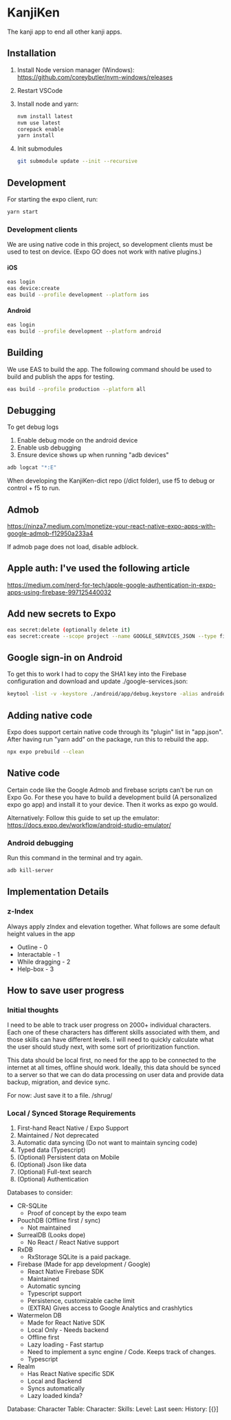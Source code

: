 # KanjiKen

The kanji app to end all other kanji apps.

## Installation

1. Install Node version manager (Windows): <https://github.com/coreybutler/nvm-windows/releases>
2. Restart VSCode
3. Install node and yarn:

    ```bash
    nvm install latest
    nvm use latest
    corepack enable
    yarn install
    ```

4. Init submodules

    ```bash
    git submodule update --init --recursive
    ```

## Development

For starting the expo client, run:

```bash
yarn start
```

### Development clients

We are using native code in this project, so development clients must be used to test on device. (Expo GO does not work with native plugins.)

#### iOS

```bash
eas login
eas device:create 
eas build --profile development --platform ios
```

#### Android

```bash
eas login
eas build --profile development --platform android
```

## Building

We use EAS to build the app. The following command should be used to build and publish the apps for testing.

```bash
eas build --profile production --platform all
```

## Debugging

To get debug logs

1. Enable debug mode on the android device
2. Enable usb debugging
3. Ensure device shows up when running "adb devices"

```bash
adb logcat "*:E"
```

When developing the KanjiKen-dict repo (/dict folder), use f5 to debug or control + f5 to run.


## Admob

https://ninza7.medium.com/monetize-your-react-native-expo-apps-with-google-admob-f12950a233a4

If admob page does not load, disable adblock.

## Apple auth: I've used the following article

https://medium.com/nerd-for-tech/apple-google-authentication-in-expo-apps-using-firebase-997125440032

## Add new secrets to Expo

```bash
eas secret:delete (optionally delete it)
eas secret:create --scope project --name GOOGLE_SERVICES_JSON --type file --value ./google-services.json
```

## Google sign-in on Android

To get this to work I had to copy the SHA1 key into the Firebase configuration and download and update ./google-services.json:

```bash
keytool -list -v -keystore ./android/app/debug.keystore -alias androiddebugkey -storepass android -keypass android
```

## Adding native code

Expo does support certain native code through its "plugin" list in "app.json". After having run "yarn add" on the package, run this to rebuild the app.

```bash
npx expo prebuild --clean
```

## Native code

Certain code like the Google Admob and firebase scripts can't be run on Expo Go.
For these you have to build a development build (A personalized expo go app) and install it to your device.
Then it works as expo go would.

Alternatively: Follow this guide to set up the emulator: <https://docs.expo.dev/workflow/android-studio-emulator/>

### Android debugging

Run this command in the terminal and try again.

```bash
adb kill-server
```

## Implementation Details

### z-Index

Always apply zIndex and elevation together. What follows are some default height values in the app

-   Outline - 0
-   Interactable - 1
-   While dragging - 2
-   Help-box - 3

## How to save user progress

### Initial thoughts

I need to be able to track user progress on 2000+ individual characters. Each one of these characters has different skills associated with them, and those skills can have different levels. I will need to quickly calculate what the user should study next, with some sort of prioritization function.

This data should be local first, no need for the app to be connected to the internet at all times, offline should work. Ideally, this data should be synced to a server so that we can do data processing on user data and provide data backup, migration, and device sync.

For now: Just save it to a file. /shrug/

### Local / Synced Storage Requirements

1. First-hand React Native / Expo Support
1. Maintained / Not deprecated
1. Automatic data syncing (Do not want to maintain syncing code)
1. Typed data (Typescript)
1. (Optional) Persistent data on Mobile
1. (Optional) Json like data
1. (Optional) Full-text search
1. (Optional) Authentication

Databases to consider:

-   CR-SQLite
    -   Proof of concept by the expo team
-   PouchDB (Offline first / sync)
    -   Not maintained
-   SurrealDB (Looks dope)
    -   No React / React Native support
-   RxDB
    -   RxStorage SQLite is a paid package.
-   Firebase (Made for app development / Google)
    -   React Native Firebase SDK
    -   Maintained
    -   Automatic syncing
    -   Typescript support
    -   Persistence, customizable cache limit
    -   (EXTRA) Gives access to Google Analytics and crashlytics
-   Watermelon DB
    -   Made for React Native SDK
    -   Local Only - Needs backend
    -   Offline first
    -   Lazy loading - Fast startup
    -   Need to implement a sync engine / Code. Keeps track of changes.
    -   Typescript
-   Realm
    -   Has React Native specific SDK
    -   Local and Backend
    -   Syncs automatically
    -   Lazy loaded kinda?

Database:
Character Table:
Character:
Skills:
Level:
Last seen:
History: [{}]
